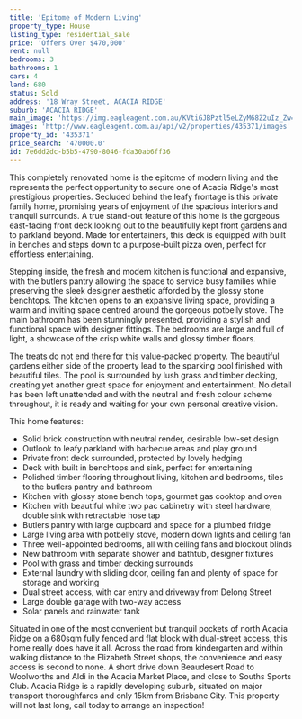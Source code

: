 ```yaml
---
title: 'Epitome of Modern Living'
property_type: House
listing_type: residential_sale
price: 'Offers Over $470,000'
rent: null
bedrooms: 3
bathrooms: 1
cars: 4
land: 680
status: Sold
address: '18 Wray Street, ACACIA RIDGE'
suburb: 'ACACIA RIDGE'
main_image: 'https://img.eagleagent.com.au/KVtiGJBPztl5eLZyM68Z2uIz_Zw=/1280x854/smart/https://s3-us-west-2.amazonaws.com/eagleagent-orig/images/6823767/123503166-image-M.jpg'
images: 'http://www.eagleagent.com.au/api/v2/properties/435371/images'
property_id: '435371'
price_search: '470000.0'
id: 7e6dd2dc-b5b5-4790-8046-fda30ab6ff36
---
```

This completely renovated home is the epitome of modern living and the represents the perfect opportunity to secure one of Acacia Ridge's most prestigious properties. Secluded behind the leafy frontage is this private family home, promising years of enjoyment of the spacious interiors and tranquil surrounds. A true stand-out feature of this home is the gorgeous east-facing front deck looking out to the beautifully kept front gardens and to parkland beyond. Made for entertainers, this deck is equipped with built in benches and steps down to a purpose-built pizza oven, perfect for effortless entertaining.

Stepping inside, the fresh and modern kitchen is functional and expansive, with the butlers pantry allowing the space to service busy families while preserving the sleek designer aesthetic afforded by the glossy stone benchtops. The kitchen opens to an expansive living space, providing a warm and inviting space centred around the gorgeous potbelly stove. The main bathroom has been stunningly presented, providing a stylish and functional space with designer fittings. The bedrooms are large and full of light, a showcase of the crisp white walls and glossy timber floors.

The treats do not end there for this value-packed property. The beautiful gardens either side of the property lead to the sparking pool finished with beautiful tiles. The pool is surrounded by lush grass and timber decking, creating yet another great space for enjoyment and entertainment. No detail has been left unattended and with the neutral and fresh colour scheme throughout, it is ready and waiting for your own personal creative vision.

This home features:
*  Solid brick construction with neutral render, desirable low-set design
*  Outlook to leafy parkland with barbecue areas and play ground
*  Private front deck surrounded, protected by lovely hedging
*  Deck with built in benchtops and sink, perfect for entertaining
*  Polished timber flooring throughout living, kitchen and bedrooms, tiles to the butlers pantry and bathroom
*  Kitchen with glossy stone bench tops, gourmet gas cooktop and oven
*  Kitchen with beautiful white two pac cabinetry with steel hardware, double sink with retractable hose tap
*  Butlers pantry with large cupboard and space for a plumbed fridge
*  Large living area with potbelly stove, modern down lights and ceiling fan
*  Three well-appointed bedrooms, all with ceiling fans and blockout blinds
*  New bathroom with separate shower and bathtub, designer fixtures
*  Pool with grass and timber decking surrounds
*  External laundry with sliding door, ceiling fan and plenty of space for storage and working
*  Dual street access, with car entry and driveway from Delong Street
*  Large double garage with two-way access
*  Solar panels and rainwater tank

Situated in one of the most convenient but tranquil pockets of north Acacia Ridge on a 680sqm fully fenced and flat block with dual-street access, this home really does have it all. Across the road from kindergarten and within walking distance to the Elizabeth Street shops, the convenience and easy access is second to none. A short drive down Beaudesert Road to Woolworths and Aldi in the Acacia Market Place, and close to Souths Sports Club. Acacia Ridge is a rapidly developing suburb, situated on major transport thoroughfares and only 15km from Brisbane City. This property will not last long, call today to arrange an inspection!